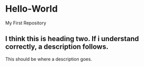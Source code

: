 # Hello-World
My First Repository
## I think this is heading two. If i understand correctly, a description follows.
This should be where a description goes.
